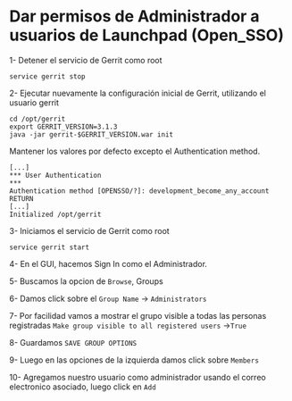 # Dar permisos de Administrador a usuarios de Launchpad (Open_SSO)


1- Detener el servicio de Gerrit como root

```
service gerrit stop
```

2- Ejecutar nuevamente la configuración inicial de Gerrit, utilizando el usuario gerrit

```
cd /opt/gerrit
export GERRIT_VERSION=3.1.3
java -jar gerrit-$GERRIT_VERSION.war init
```

Mantener los valores por defecto excepto el Authentication method.

```
[...]
*** User Authentication
***
Authentication method [OPENSSO/?]: development_become_any_account  RETURN
[...]
Initialized /opt/gerrit
```

3- Iniciamos el servicio de Gerrit como root

```
service gerrit start
```

4- En el GUI, hacemos Sign In como el Administrador.

5- Buscamos la opcion de `Browse`, Groups

6- Damos click sobre el `Group Name` -> `Administrators`

7- Por facilidad vamos a mostrar el grupo visible a todas las personas registradas `Make group visible to all registered users` ->`True`

8- Guardamos `SAVE GROUP OPTIONS`

9- Luego en las opciones de la izquierda damos click sobre `Members`

10- Agregamos nuestro usuario como administrador usando el correo electronico asociado, luego click en `Add`




